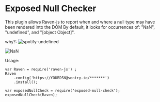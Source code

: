 # Exposed Null Checker
This plugin allows Raven-js to report when and where a null type may have been rendered into the DOM
By default, it looks for occurrences of: "NaN", "undefined", and "[object Object]".

why?:
![spotify-undefined](https://spotify.i.lithium.com/t5/image/serverpage/image-id/28942i787980A970079666?v=1.0)

![NaN](https://pbs.twimg.com/media/C7P_4k2U0AA16Bp.jpg:large)

Usage:

```
var Raven = require('raven-js') ;
Raven
    .config('https://YOURDSN@sentry.io/*******')
    .install();

var exposedNullCheck = require('exposed-null-check');
exposedNullCheck(Raven);
```
